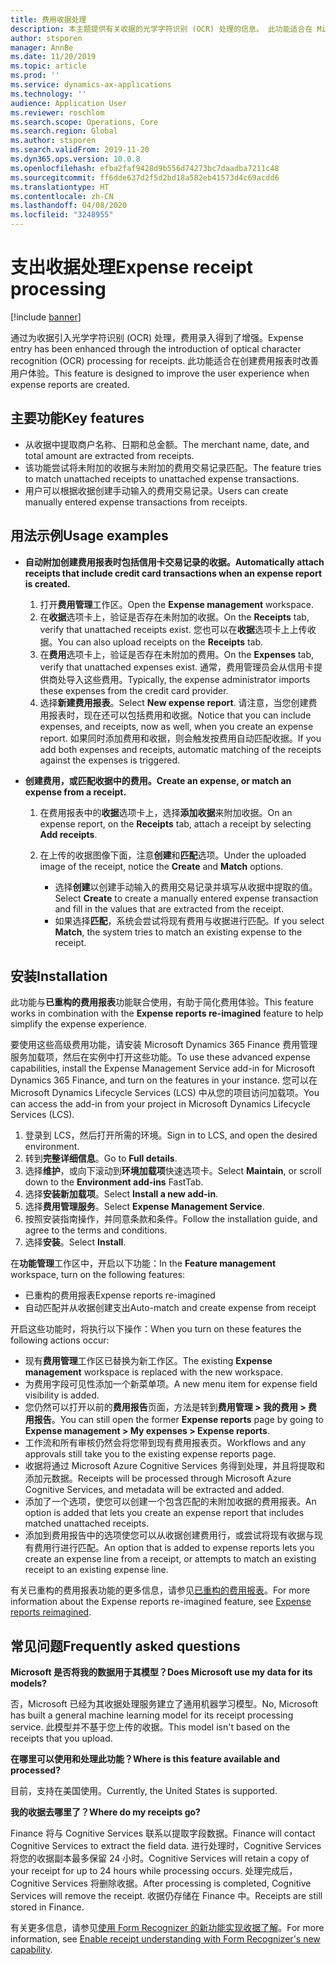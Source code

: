 ```yaml
---
title: 费用收据处理
description: 本主题提供有关收据的光学字符识别 (OCR) 处理的信息。 此功能适合在 Microsoft Dynamics 365 Finance 中创建费用报表时改善用户体验。
author: stsporen
manager: AnnBe
ms.date: 11/20/2019
ms.topic: article
ms.prod: ''
ms.service: dynamics-ax-applications
ms.technology: ''
audience: Application User
ms.reviewer: roschlom
ms.search.scope: Operations, Core
ms.search.region: Global
ms.author: stsporen
ms.search.validFrom: 2019-11-20
ms.dyn365.ops.version: 10.0.8
ms.openlocfilehash: efba2faf9428d9b556d74273bc7daadba7211c48
ms.sourcegitcommit: ff6dde637d2f5d2bd18a582eb41573d4c69acdd6
ms.translationtype: HT
ms.contentlocale: zh-CN
ms.lasthandoff: 04/08/2020
ms.locfileid: "3248955"
---
```

# <a name="expense-receipt-processing"></a><span data-ttu-id="39355-104">支出收据处理</span><span class="sxs-lookup"><span data-stu-id="39355-104">Expense receipt processing</span></span>

[!include [banner](../includes/banner.md)]

<span data-ttu-id="39355-105">通过为收据引入光学字符识别 (OCR) 处理，费用录入得到了增强。</span><span class="sxs-lookup"><span data-stu-id="39355-105">Expense entry has been enhanced through the introduction of optical character recognition (OCR) processing for receipts.</span></span> <span data-ttu-id="39355-106">此功能适合在创建费用报表时改善用户体验。</span><span class="sxs-lookup"><span data-stu-id="39355-106">This feature is designed to improve the user experience when expense reports are created.</span></span>

## <a name="key-features"></a><span data-ttu-id="39355-107">主要功能</span><span class="sxs-lookup"><span data-stu-id="39355-107">Key features</span></span>

- <span data-ttu-id="39355-108">从收据中提取商户名称、日期和总金额。</span><span class="sxs-lookup"><span data-stu-id="39355-108">The merchant name, date, and total amount are extracted from receipts.</span></span>
- <span data-ttu-id="39355-109">该功能尝试将未附加的收据与未附加的费用交易记录匹配。</span><span class="sxs-lookup"><span data-stu-id="39355-109">The feature tries to match unattached receipts to unattached expense transactions.</span></span>
- <span data-ttu-id="39355-110">用户可以根据收据创建手动输入的费用交易记录。</span><span class="sxs-lookup"><span data-stu-id="39355-110">Users can create manually entered expense transactions from receipts.</span></span>

## <a name="usage-examples"></a><span data-ttu-id="39355-111">用法示例</span><span class="sxs-lookup"><span data-stu-id="39355-111">Usage examples</span></span>

- <span data-ttu-id="39355-112">**自动附加创建费用报表时包括信用卡交易记录的收据。**</span><span class="sxs-lookup"><span data-stu-id="39355-112">**Automatically attach receipts that include credit card transactions when an expense report is created.**</span></span>

    1. <span data-ttu-id="39355-113">打开**费用管理**工作区。</span><span class="sxs-lookup"><span data-stu-id="39355-113">Open the **Expense management** workspace.</span></span>
    2. <span data-ttu-id="39355-114">在**收据**选项卡上，验证是否存在未附加的收据。</span><span class="sxs-lookup"><span data-stu-id="39355-114">On the **Receipts** tab, verify that unattached receipts exist.</span></span> <span data-ttu-id="39355-115">您也可以在**收据**选项卡上上传收据。</span><span class="sxs-lookup"><span data-stu-id="39355-115">You can also upload receipts on the **Receipts** tab.</span></span>
    3. <span data-ttu-id="39355-116">在**费用**选项卡上，验证是否存在未附加的费用。</span><span class="sxs-lookup"><span data-stu-id="39355-116">On the **Expenses** tab, verify that unattached expenses exist.</span></span> <span data-ttu-id="39355-117">通常，费用管理员会从信用卡提供商处导入这些费用。</span><span class="sxs-lookup"><span data-stu-id="39355-117">Typically, the expense administrator imports these expenses from the credit card provider.</span></span>
    4. <span data-ttu-id="39355-118">选择**新建费用报表**。</span><span class="sxs-lookup"><span data-stu-id="39355-118">Select **New expense report**.</span></span> <span data-ttu-id="39355-119">请注意，当您创建费用报表时，现在还可以包括费用和收据。</span><span class="sxs-lookup"><span data-stu-id="39355-119">Notice that you can include expenses, and receipts, now as well, when you create an expense report.</span></span> <span data-ttu-id="39355-120">如果同时添加费用和收据，则会触发按费用自动匹配收据。</span><span class="sxs-lookup"><span data-stu-id="39355-120">If you add both expenses and receipts, automatic matching of the receipts against the expenses is triggered.</span></span>

- <span data-ttu-id="39355-121">**创建费用，或匹配收据中的费用。**</span><span class="sxs-lookup"><span data-stu-id="39355-121">**Create an expense, or match an expense from a receipt.**</span></span>

    1. <span data-ttu-id="39355-122">在费用报表中的**收据**选项卡上，选择**添加收据**来附加收据。</span><span class="sxs-lookup"><span data-stu-id="39355-122">On an expense report, on the **Receipts** tab, attach a receipt by selecting **Add receipts**.</span></span>
    2. <span data-ttu-id="39355-123">在上传的收据图像下面，注意**创建**和**匹配**选项。</span><span class="sxs-lookup"><span data-stu-id="39355-123">Under the uploaded image of the receipt, notice the **Create** and **Match** options.</span></span>

        - <span data-ttu-id="39355-124">选择**创建**以创建手动输入的费用交易记录并填写从收据中提取的值。</span><span class="sxs-lookup"><span data-stu-id="39355-124">Select **Create** to create a manually entered expense transaction and fill in the values that are extracted from the receipt.</span></span>
        - <span data-ttu-id="39355-125">如果选择**匹配**，系统会尝试将现有费用与收据进行匹配。</span><span class="sxs-lookup"><span data-stu-id="39355-125">If you select **Match**, the system tries to match an existing expense to the receipt.</span></span>

## <a name="installation"></a><span data-ttu-id="39355-126">安装</span><span class="sxs-lookup"><span data-stu-id="39355-126">Installation</span></span>

<span data-ttu-id="39355-127">此功能与**已重构的费用报表**功能联合使用，有助于简化费用体验。</span><span class="sxs-lookup"><span data-stu-id="39355-127">This feature works in combination with the **Expense reports re-imagined** feature to help simplify the expense experience.</span></span>

<span data-ttu-id="39355-128">要使用这些高级费用功能，请安装 Microsoft Dynamics 365 Finance 费用管理服务加载项，然后在实例中打开这些功能。</span><span class="sxs-lookup"><span data-stu-id="39355-128">To use these advanced expense capabilities, install the Expense Management Service add-in for Microsoft Dynamics 365 Finance, and turn on the features in your instance.</span></span> <span data-ttu-id="39355-129">您可以在 Microsoft Dynamics Lifecycle Services (LCS) 中从您的项目访问加载项。</span><span class="sxs-lookup"><span data-stu-id="39355-129">You can access the add-in from your project in Microsoft Dynamics Lifecycle Services (LCS).</span></span>

1. <span data-ttu-id="39355-130">登录到 LCS，然后打开所需的环境。</span><span class="sxs-lookup"><span data-stu-id="39355-130">Sign in to LCS, and open the desired environment.</span></span>
2. <span data-ttu-id="39355-131">转到**完整详细信息**。</span><span class="sxs-lookup"><span data-stu-id="39355-131">Go to **Full details**.</span></span>
3. <span data-ttu-id="39355-132">选择**维护**，或向下滚动到**环境加载项**快速选项卡。</span><span class="sxs-lookup"><span data-stu-id="39355-132">Select **Maintain**, or scroll down to the **Environment add-ins** FastTab.</span></span>
4. <span data-ttu-id="39355-133">选择**安装新加载项**。</span><span class="sxs-lookup"><span data-stu-id="39355-133">Select **Install a new add-in**.</span></span>
5. <span data-ttu-id="39355-134">选择**费用管理服务**。</span><span class="sxs-lookup"><span data-stu-id="39355-134">Select **Expense Management Service**.</span></span>
6. <span data-ttu-id="39355-135">按照安装指南操作，并同意条款和条件。</span><span class="sxs-lookup"><span data-stu-id="39355-135">Follow the installation guide, and agree to the terms and conditions.</span></span>
7. <span data-ttu-id="39355-136">选择**安装**。</span><span class="sxs-lookup"><span data-stu-id="39355-136">Select **Install**.</span></span>

<span data-ttu-id="39355-137">在**功能管理**工作区中，开启以下功能：</span><span class="sxs-lookup"><span data-stu-id="39355-137">In the **Feature management** workspace, turn on the following features:</span></span>

- <span data-ttu-id="39355-138">已重构的费用报表</span><span class="sxs-lookup"><span data-stu-id="39355-138">Expense reports re-imagined</span></span>
- <span data-ttu-id="39355-139">自动匹配并从收据创建支出</span><span class="sxs-lookup"><span data-stu-id="39355-139">Auto-match and create expense from receipt</span></span>

<span data-ttu-id="39355-140">开启这些功能时，将执行以下操作：</span><span class="sxs-lookup"><span data-stu-id="39355-140">When you turn on these features the following actions occur:</span></span>

- <span data-ttu-id="39355-141">现有**费用管理**工作区已替换为新工作区。</span><span class="sxs-lookup"><span data-stu-id="39355-141">The existing **Expense management** workspace is replaced with the new workspace.</span></span>
- <span data-ttu-id="39355-142">为费用字段可见性添加一个新菜单项。</span><span class="sxs-lookup"><span data-stu-id="39355-142">A new menu item for expense field visibility is added.</span></span>
- <span data-ttu-id="39355-143">您仍然可以打开以前的**费用报告**页面，方法是转到**费用管理 > 我的费用 > 费用报告**。</span><span class="sxs-lookup"><span data-stu-id="39355-143">You can still open the former **Expense reports** page by going to **Expense management > My expenses > Expense reports**.</span></span>
- <span data-ttu-id="39355-144">工作流和所有审核仍然会将您带到现有费用报表页。</span><span class="sxs-lookup"><span data-stu-id="39355-144">Workflows and any approvals still take you to the existing expense reports page.</span></span>
- <span data-ttu-id="39355-145">收据将通过 Microsoft Azure Cognitive Services 务得到处理，并且将提取和添加元数据。</span><span class="sxs-lookup"><span data-stu-id="39355-145">Receipts will be processed through Microsoft Azure Cognitive Services, and metadata will be extracted and added.</span></span>
- <span data-ttu-id="39355-146">添加了一个选项，使您可以创建一个包含匹配的未附加收据的费用报表。</span><span class="sxs-lookup"><span data-stu-id="39355-146">An option is added that lets you create an expense report that includes matched unattached receipts.</span></span>
- <span data-ttu-id="39355-147">添加到费用报告中的选项使您可以从收据创建费用行，或尝试将现有收据与现有费用行进行匹配。</span><span class="sxs-lookup"><span data-stu-id="39355-147">An option that is added to expense reports lets you create an expense line from a receipt, or attempts to match an existing receipt to an existing expense line.</span></span>

<span data-ttu-id="39355-148">有关已重构的费用报表功能的更多信息，请参见[已重构的费用报表](ExpenseWorkspaceNew.md)。</span><span class="sxs-lookup"><span data-stu-id="39355-148">For more information about the Expense reports re-imagined feature, see [Expense reports reimagined](ExpenseWorkspaceNew.md).</span></span>

## <a name="frequently-asked-questions"></a><span data-ttu-id="39355-149">常见问题</span><span class="sxs-lookup"><span data-stu-id="39355-149">Frequently asked questions</span></span>

<span data-ttu-id="39355-150">**Microsoft 是否将我的数据用于其模型？**</span><span class="sxs-lookup"><span data-stu-id="39355-150">**Does Microsoft use my data for its models?**</span></span>

<span data-ttu-id="39355-151">否，Microsoft 已经为其收据处理服务建立了通用机器学习模型。</span><span class="sxs-lookup"><span data-stu-id="39355-151">No, Microsoft has built a general machine learning model for its receipt processing service.</span></span> <span data-ttu-id="39355-152">此模型并不基于您上传的收据。</span><span class="sxs-lookup"><span data-stu-id="39355-152">This model isn't based on the receipts that you upload.</span></span>

<span data-ttu-id="39355-153">**在哪里可以使用和处理此功能？**</span><span class="sxs-lookup"><span data-stu-id="39355-153">**Where is this feature available and processed?**</span></span>

<span data-ttu-id="39355-154">目前，支持在美国使用。</span><span class="sxs-lookup"><span data-stu-id="39355-154">Currently, the United States is supported.</span></span>

<span data-ttu-id="39355-155">**我的收据去哪里了？**</span><span class="sxs-lookup"><span data-stu-id="39355-155">**Where do my receipts go?**</span></span>

<span data-ttu-id="39355-156">Finance 将与 Cognitive Services 联系以提取字段数据。</span><span class="sxs-lookup"><span data-stu-id="39355-156">Finance will contact Cognitive Services to extract the field data.</span></span> <span data-ttu-id="39355-157">进行处理时，Cognitive Services 将您的收据副本最多保留 24 小时。</span><span class="sxs-lookup"><span data-stu-id="39355-157">Cognitive Services will retain a copy of your receipt for up to 24 hours while processing occurs.</span></span> <span data-ttu-id="39355-158">处理完成后，Cognitive Services 将删除收据。</span><span class="sxs-lookup"><span data-stu-id="39355-158">After processing is completed, Cognitive Services will remove the receipt.</span></span> <span data-ttu-id="39355-159">收据仍存储在 Finance 中。</span><span class="sxs-lookup"><span data-stu-id="39355-159">Receipts are still stored in Finance.</span></span>

<span data-ttu-id="39355-160">有关更多信息，请参见[使用 Form Recognizer 的新功能实现收据了解](https://azure.microsoft.com/blog/enable-receipt-understanding-with-form-recognizer-s-new-capability/)。</span><span class="sxs-lookup"><span data-stu-id="39355-160">For more information, see [Enable receipt understanding with Form Recognizer's new capability](https://azure.microsoft.com/blog/enable-receipt-understanding-with-form-recognizer-s-new-capability/).</span></span>

